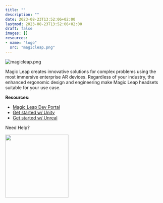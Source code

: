 ```yaml
---
title: ""
description: ""
date: 2023-08-23T13:52:06+02:00
lastmod: 2023-08-23T13:52:06+02:00
draft: false
images: []
resources:
- name: "logo"
  src: "magicleap.png"
---
```


![magicleap.png](logo)

Magic Leap creates innovative solutions for complex problems using the most immersive enterprise AR devices. Regardless of your industry, the enhanced ergonomic design and engineering make Magic Leap headsets suitable for your use case.

**Resources:**

- [Magic Leap Dev Portal](https://ml2-developer.magicleap.com/)
- [Get started w/ Unity](https://developer-docs.magicleap.cloud/docs/guides/unity/getting-started/unity-getting-started)
- [Get started w/ Unreal](https://developer-docs.magicleap.cloud/docs/guides/unreal/unreal-getting-started)

Need Help?

<a href="https://discord.gg/cJzJJ3m6"><img src="https://assets-global.website-files.com/6257adef93867e50d84d30e2/636e0b5061df290f5892d944_full_logo_black_RGB.svg" width="200"></a>
